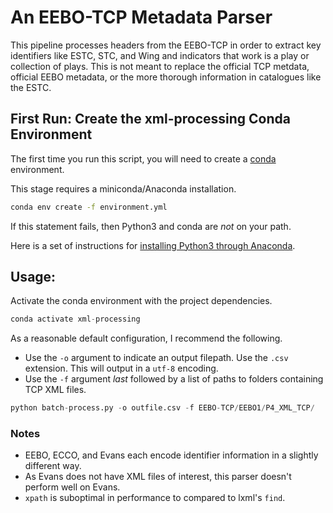 # An EEBO-TCP Metadata Parser
This pipeline processes headers from the EEBO-TCP in order to extract key identifiers like ESTC, STC, and Wing and indicators that work is a play or collection of plays. This is not meant to replace the official TCP metdata, official EEBO metadata, or the more thorough information in catalogues like the ESTC.

## First Run: Create the **xml-processing** Conda Environment 

The first time you run this script, you will need to create a [conda](https://docs.conda.io/projects/conda/en/stable/user-guide/tasks/manage-environments.html) environment.

This stage requires a miniconda/Anaconda installation. 

```bash
conda env create -f environment.yml
```

If this statement fails, then Python3 and conda are *not* on your path. 

Here is a set of instructions for [installing Python3 through Anaconda](https://researchguides.uoregon.edu/library_workshops/install_anaconda).

## Usage: 

Activate the conda environment with the project dependencies.

```python
conda activate xml-processing
```

As a reasonable default configuration, I recommend the following.
* Use the `-o` argument to indicate an output filepath. Use the `.csv` extension. This will output in a `utf-8` encoding. 
* Use the `-f` argument *last* followed by a list of paths to folders containing TCP XML files.

```python
python batch-process.py -o outfile.csv -f EEBO-TCP/EEBO1/P4_XML_TCP/ 
```

### Notes
* EEBO, ECCO, and Evans each encode identifier information in a slightly different way.
* As Evans does not have XML files of interest, this parser doesn't perform well on Evans.
* `xpath` is suboptimal in performance to compared to lxml's `find`. 